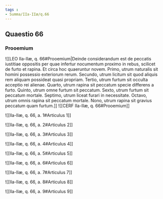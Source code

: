 ```yaml
---
tags : 
- Summa/IIa-IIæ/q.66
---
```


## Quaestio 66

### Prooemium

![[LEO IIa-IIæ, q. 66#Prooemium|Deinde considerandum est de peccatis iustitiae oppositis per quae infertur nocumentum proximo in rebus, scilicet de furto et rapina. Et circa hoc quaeruntur novem. Primo, utrum naturalis sit homini possessio exteriorum rerum. Secundo, utrum licitum sit quod aliquis rem aliquam possideat quasi propriam. Tertio, utrum furtum sit occulta acceptio rei alienae. Quarto, utrum rapina sit peccatum specie differens a furto. Quinto, utrum omne furtum sit peccatum. Sexto, utrum furtum sit peccatum mortale. Septimo, utrum liceat furari in necessitate. Octavo, utrum omnis rapina sit peccatum mortale. Nono, utrum rapina sit gravius peccatum quam furtum.]]
![[CERF IIa-IIæ, q. 66#Prooemium]]

![[IIa-IIæ, q. 66, a. 1#Articulus 1]]

![[IIa-IIæ, q. 66, a. 2#Articulus 2]]

![[IIa-IIæ, q. 66, a. 3#Articulus 3]]

![[IIa-IIæ, q. 66, a. 4#Articulus 4]]

![[IIa-IIæ, q. 66, a. 5#Articulus 5]]

![[IIa-IIæ, q. 66, a. 6#Articulus 6]]

![[IIa-IIæ, q. 66, a. 7#Articulus 7]]

![[IIa-IIæ, q. 66, a. 8#Articulus 8]]

![[IIa-IIæ, q. 66, a. 9#Articulus 9]]

